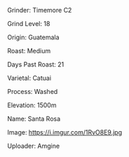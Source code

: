 Grinder: Timemore C2

Grind Level: 18

Origin: Guatemala

Roast: Medium

Days Past Roast: 21

Varietal: Catuai

Process: Washed

Elevation: 1500m

Name: Santa Rosa

Image: https://i.imgur.com/1RvO8E9.jpg

Uploader: Amgine
